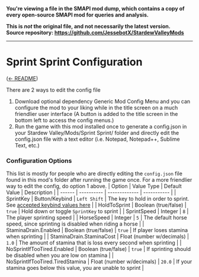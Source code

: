 **You're viewing a file in the SMAPI mod dump, which contains a copy of every open-source SMAPI mod
for queries and analysis.**

**This is _not_ the original file, and not necessarily the latest version.**  
**Source repository: https://github.com/JessebotX/StardewValleyMods**

----

# Sprint Sprint Configuration
([← README](../README.md))

There are 2 ways to edit the config file
1. Download optional dependency Generic Mod Config Menu and you can configure the mod to your liking while in the title screen on a much friendlier user interface (A button is added to the title screen in the bottom left to access the config menus.)
2. Run the game with this mod installed once to generate a config.json in your Stardew Valley/Mods/Sprint Sprint/ folder and directly edit the config.json file with a text editor (i.e. Notepad, Notepad++, Sublime Text, etc.)

### Configuration Options
This list is mostly for people who are directly editing the `config.json` file found in this mod's folder after running the game once. For a more friendlier way to edit the config, do option 1 above.
| Option | Value Type | Default Value | Description |
| ------ | ---------- | ------------- | ----------- |
| SprintKey | Button/Keybind | `Left Shift` | The key to hold in order to sprint. See [accepted keybind values here](https://stardewvalleywiki.com/Modding:Player_Guide/Key_Bindings#Available_bindings) |
| HoldToSprint | Boolean (true/false) | `true` | Hold down or toggle `SprintKey` to sprint |
| SprintSpeed | Integer | `8` | The player sprinting speed |
| HorseSpeed | Integer | `5` | The default horse speed, since sprinting is disabled when riding a horse |
| StaminaDrain.Enabled | Boolean (true/false) | `true` | If player loses stamina when sprinting |
| StaminaDrain.StaminaCost | Float (number w/decimals) | `1.0` | The amount of stamina that is loss every second when sprinting |
| NoSprintIfTooTired.Enabled | Boolean (true/false) | `true` | If sprinting should be disabled when you are low on stamina |
| NoSprintIfTooTired.TiredStamina | Float (number w/decimals) | `20.0` | If your stamina goes below this value, you are unable to sprint |

